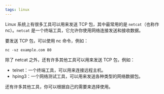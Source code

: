 ```yaml
---
tags: linux
---
```


Linux 系统上有很多工具可以用来发送 TCP 包，其中最常用的是 `netcat`（也称作 nc）。`netcat` 是一个终端工具，它允许你使用网络连接发送和接收数据。

要发送 TCP 包，可以使用 nc 命令，例如：

```shell
nc -vz example.com 80
```

除了 netcat 之外，还有许多其他工具可以用来发送 TCP 包，例如：

- telnet：一个终端工具，可以用来连接远程主机。
- hping3：一个网络测试工具，可以用来发送各种类型的网络数据包。

还有许多其他工具，你可以根据自己的需要来选择使用。